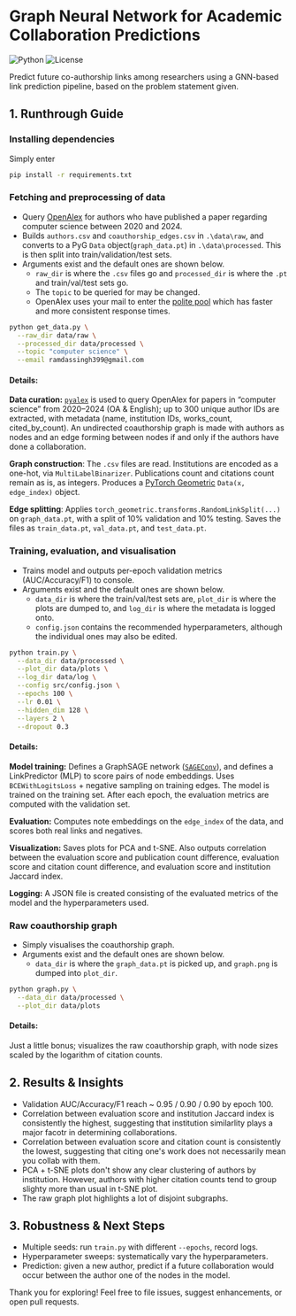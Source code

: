 # Graph Neural Network for Academic Collaboration Predictions

![Python](https://img.shields.io/badge/Python-3.10-blue)
![License](https://img.shields.io/badge/license-MIT-green)

Predict future co-authorship links among researchers using a GNN-based link prediction pipeline, based on the problem statement given.

## 1. Runthrough Guide
### **Installing dependencies**
Simply enter
```sh
pip install -r requirements.txt
```

### **Fetching and preprocessing of data**
- Query [OpenAlex](https://docs.openalex.org/) for authors who have published a paper regarding computer science between 2020 and 2024.
- Builds `authors.csv` and `coauthorship_edges.csv` in `.\data\raw`, and converts to a PyG `Data` object(`graph_data.pt`) in `.\data\processed`. This is then split into train/validation/test sets.
- Arguments exist and the default ones are shown below.
    - `raw_dir` is where the `.csv` files go and `processed_dir` is where the `.pt` and train/val/test sets go.
    - The `topic` to be queried for may be changed.
    - OpenAlex uses your mail to enter the [polite pool](https://docs.openalex.org/how-to-use-the-api/rate-limits-and-authentication#the-polite-pool) which has faster and more consistent response times.
```sh
python get_data.py \
  --raw_dir data/raw \
  --processed_dir data/processed \
  --topic "computer science" \
  --email ramdassingh399@gmail.com
```
#### Details:
**Data curation:** [`pyalex`](https://github.com/J535D165/pyalex) is used to query OpenAlex for papers in “computer science” from 2020–2024 (OA & English); up to 300 unique author IDs are extracted, with metadata (name, institution IDs, works_count, cited_by_count). An undirected coauthorship graph is made with authors as nodes and an edge forming between nodes if and only if the authors have done a collaboration.

**Graph construction**: The `.csv` files are read. Institutions are encoded as a one-hot, via `MultiLabelBinarizer`. Publications count and citations count remain as is, as integers. Produces a [PyTorch Geometric](https://pytorch-geometric.readthedocs.io/en/latest/) `Data(x, edge_index)` object.

**Edge splitting**: Applies `torch_geometric.transforms.RandomLinkSplit(...)` on `graph_data.pt`, with a split of 10% validation and 10% testing. Saves the files as `train_data.pt`, `val_data.pt`, and `test_data.pt`.


### Training, evaluation, and visualisation
- Trains model and outputs per-epoch validation metrics (AUC/Accuracy/F1) to console.
- Arguments exist and the default ones are shown below.
    - `data_dir` is where the train/val/test sets are, `plot_dir` is where the plots are dumped to, and `log_dir` is where the metadata is logged onto.
    - `config.json` contains the recommended hyperparameters, although the individual ones may also be edited.

```sh
python train.py \
  --data_dir data/processed \
  --plot_dir data/plots \
  --log_dir data/log \
  --config src/config.json \
  --epochs 100 \
  --lr 0.01 \
  --hidden_dim 128 \
  --layers 2 \
  --dropout 0.3
```

#### Details:

**Model training:** Defines a GraphSAGE network ([`SAGEConv`](https://pytorch-geometric.readthedocs.io/en/2.6.0/generated/torch_geometric.nn.conv.SAGEConv.html)), and defines a LinkPredictor (MLP) to score pairs of node embeddings. Uses `BCEWithLogitsLoss` + negative sampling on training edges. The model is trained on the training set. After each epoch, the evaluation metrics are computed with the validation set.

**Evaluation:** Computes note embeddings on the `edge_index` of the data, and scores both real links and negatives.

**Visualization:** Saves plots for PCA and t-SNE. Also outputs correlation between the evaluation score and publication count difference, evaluation score and citation count difference, and evaluation score and institution Jaccard index.

**Logging:** A JSON file is created consisting of the evaluated metrics of the model and the hyperparameters used.

### Raw coauthorship graph
- Simply visualises the coauthorship graph.
- Arguments exist and the default ones are shown below.
    - `data_dir` is where the `graph_data.pt` is picked up, and `graph.png` is dumped into `plot_dir`.
```sh
python graph.py \
  --data_dir data/processed \
  --plot_dir data/plots
```

#### Details:

Just a little bonus; visualizes the raw coauthorship graph, with node sizes scaled by the logarithm of citation counts.

## 2. Results & Insights

- Validation AUC/Accuracy/F1 reach ~ 0.95 / 0.90 / 0.90 by epoch 100.
- Correlation between evaluation score and institution Jaccard index is consistently the highest, suggesting that institution similarlity plays a major facotr in determining collaborations.
- Correlation between evaluation score and citation count is consistently the lowest, suggesting that citing one's work does not necessarily mean you collab with them.
- PCA + t-SNE plots don't show any clear clustering of authors by institution. However, authors with higher citation counts tend to group slighty more than usual in t-SNE plot.
- The raw graph plot highlights a lot of disjoint subgraphs.


## 3. Robustness & Next Steps
- Multiple seeds: run `train.py` with different `--epochs`, record logs.
- Hyperparameter sweeps: systematically vary the hyperparameters.
- Prediction: given a new author, predict if a future collaboration would occur between the author one of the nodes in the model.



Thank you for exploring! Feel free to file issues, suggest enhancements, or open pull requests.